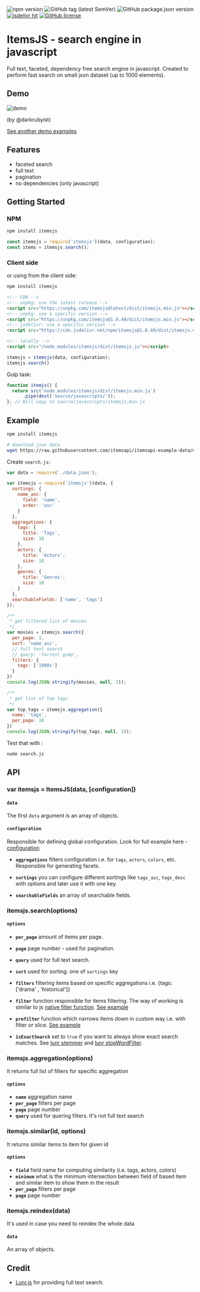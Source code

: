 ![npm version](https://img.shields.io/npm/v/itemsjs)
![GitHub tag (latest SemVer)](https://img.shields.io/github/v/tag/itemsapi/itemsjs)
![GitHub package.json version](https://img.shields.io/github/package-json/v/itemsapi/itemsjs?label=package.json)
[![jsdelivr hit](https://data.jsdelivr.com/v1/package/npm/itemsjs/badge)](https://www.jsdelivr.com/package/npm/itemsjs)
[![GitHub license](https://img.shields.io/github/license/itemsapi/itemsjs)](https://github.com/itemsapi/itemsjs/blob/master/LICENSE)

# ItemsJS - search engine in javascript

Full text, faceted, dependency free search engine in javascript.
Created to perform fast search on small json dataset (up to 1000 elements).

## Demo

![demo](https://media.giphy.com/media/1xOcvGeYJPPFZxSpHy/giphy.gif)

(by @darkrubyist)

[See another demo examples](/docs/demo.md)

## Features

- faceted search
- full text
- pagination
- no dependencies (only javascript)

## Getting Started

### NPM

```bash
npm install itemsjs
```

```js
const itemsjs = require('itemsjs')(data, configuration);
const items = itemsjs.search();
```

### Client side

or using from the client side:

```bash
npm install itemsjs
```

```html
<!-- CDN -->
<!-- unpkg: use the latest release -->
<script src="https://unpkg.com/itemsjs@latest/dist/itemsjs.min.js"></script>
<!-- unpkg: use a specific version -->
<script src="https://unpkg.com/itemsjs@1.0.49/dist/itemsjs.min.js"></script>
<!-- jsdelivr: use a specific version -->
<script src="https://cdn.jsdelivr.net/npm/itemsjs@1.0.49/dist/itemsjs.min.js"></script>

<!-- locally -->
<script src="/node_modules/itemsjs/dist/itemsjs.js"></script>
```

```js
itemsjs = itemsjs(data, configuration);
itemsjs.search()
```

Gulp task:

```javascript
function itemjs() {
  return src('node_modules/itemsjs/dist/itemsjs.min.js')
      .pipe(dest('source/javascripts/'));
}; // Will copy to source/javascripts/itemsjs.min.js
```

## Example

```bash
npm install itemsjs

# download json data
wget https://raw.githubusercontent.com/itemsapi/itemsapi-example-data/master/items/movies-processed.json -O data.json
```

Create `search.js`:

```js
var data = require('./data.json');

var itemsjs = require('itemsjs')(data, {
  sortings: {
    name_asc: {
      field: 'name',
      order: 'asc'
    }
  },
  aggregations: {
    tags: {
      title: 'Tags',
      size: 10
    },
    actors: {
      title: 'Actors',
      size: 10
    },
    genres: {
      title: 'Genres',
      size: 10
    }
  },
  searchableFields: ['name', 'tags']
});

/**
 * get filtered list of movies 
 */
var movies = itemsjs.search({
  per_page: 1,
  sort: 'name_asc',
  // full text search
  // query: 'forrest gump',
  filters: {
    tags: ['1980s']
  }
})
console.log(JSON.stringify(movies, null, 2));

/**
 * get list of top tags 
 */
var top_tags = itemsjs.aggregation({
  name: 'tags',
  per_page: 10
})
console.log(JSON.stringify(top_tags, null, 2));
```

Test that with :

```bash
node search.js
```

## API

### var itemsjs = ItemsJS(data, [configuration])

#### `data`

The first `data` argument is an array of objects.

#### `configuration`

Responsible for defining global configuration. Look for full example here - [configuration](/docs/configuration.md)

- **`aggregations`** filters configuration i.e. for `tags`, `actors`, `colors`, etc. Responsible for generating facets.

- **`sortings`** you can configure different sortings like `tags_asc`, `tags_desc` with options and later use it with one key.

- **`searchableFields`** an array of searchable fields.

### itemsjs.search(options)

#### `options`

- **`per_page`** amount of items per page.

- **`page`** page number - used for pagination.

- **`query`** used for full text search.

- **`sort`** used for sorting. one of `sortings` key
  
- **`filters`** filtering items based on specific aggregations i.e. {tags: ['drama' , 'historical']}  

- **`filter`** function responsible for items filtering. The way of working is similar to js [native filter function](https://developer.mozilla.org/en-US/docs/Web/JavaScript/Reference/Global_Objects/Array/filter). [See example](/docs/configuration.md)

- **`prefilter`** function which narrows items down in custom way i.e. with filter or slice. [See example](/docs/configuration.md)
  
- **`isExactSearch`** set to `true` if you want to always show exact search matches. See [lunr stemmer](https://github.com/olivernn/lunr.js/issues/328) and [lunr stopWordFilter](https://github.com/olivernn/lunr.js/issues/233).

### itemsjs.aggregation(options)

It returns full list of filters for specific aggregation

#### `options`

- **`name`** aggregation name
- **`per_page`** filters per page
- **`page`** page number
- **`query`** used for quering filters. It's not full text search

### itemsjs.similar(id, options)

It returns similar items to item for given id

#### `options`

- **`field`** field name for computing similarity (i.e. tags, actors, colors)
- **`minimum`** what is the minimum intersection between field of based item and similar item to show them in the result
- **`per_page`** filters per page
- **`page`** page number

  
### itemsjs.reindex(data)

It's used in case you need to reindex the whole data

#### `data`

An array of objects.

## Credit

- [Lunr.js](https://github.com/olivernn/lunr.js) for providing full text search.

